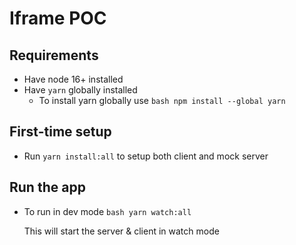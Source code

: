 # Iframe POC

## Requirements

- Have node 16+ installed
- Have `yarn` globally installed
  - To install yarn globally use `bash npm install --global yarn`

## First-time setup

- Run `yarn install:all` to setup both client and mock server

## Run the app

- To run in dev mode
  `bash yarn watch:all`

  This will start the server & client in watch mode
